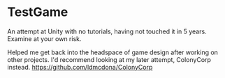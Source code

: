 # TestGame
An attempt at Unity with no tutorials, having not touched it in 5 years. Examine at your own risk.

Helped me get back into the headspace of game design after working on other projects.
I'd recommend looking at my later attempt, ColonyCorp instead. 
https://github.com/ldmcdona/ColonyCorp

